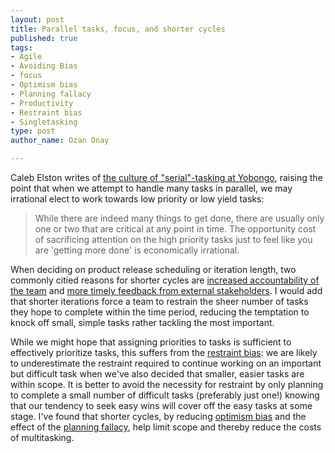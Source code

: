 ```yaml
--- 
layout: post
title: Parallel tasks, focus, and shorter cycles
published: true
tags: 
- Agile
- Avoiding Bias
- focus
- Optimism bias
- Planning fallacy
- Productivity
- Restraint bias
- Singletasking
type: post
author_name: Ozan Onay

---
```


Caleb Elston writes of <a title="Why is Parallel a Pipe Dream" href="http://calebelston.com/why-is-parallel-a-pipe-dream">the culture of "serial"-tasking at Yobongo</a>, raising the point that when we attempt to handle many tasks in parallel, we may irrational elect to work towards low priority or low yield tasks:

<blockquote>While there are indeed many things to get done, there are usually only one or two that are critical at any point in time. The opportunity cost of sacrificing attention on the high priority tasks just to feel like you are 'getting more done' is economically irrational.</blockquote>

When deciding on product release scheduling or iteration length, two commonly citied reasons for shorter cycles are <a href="http://agilediary.wordpress.com/2009/01/11/ideal-iteration-length-sprint-length-how-long-should-be-a-sprint-or-iteration/">increased accountability of the team</a> and <a href="http://www.catb.org/~esr/writings/cathedral-bazaar/cathedral-bazaar/ar01s04.html">more timely feedback from external stakeholders</a>. I would add that shorter iterations force a team to restrain the sheer number of tasks they hope to complete within the time period, reducing the temptation to knock off small, simple tasks rather tackling the most important.

While we might hope that assigning priorities to tasks is sufficient to effectively prioritize tasks, this suffers from the <a href="http://lesswrong.com/lw/1f0/restraint_bias/">restraint bias</a>: we are likely to underestimate the restraint required to continue working on an important but difficult task when we've also decided that smaller, easier tasks are within scope. It is better to avoid the necessity for restraint by only planning to complete a small number of difficult tasks (preferably just one!) knowing that our tendency to seek easy wins will cover off the easy tasks at some stage. I've found that shorter cycles, by reducing <a href="http://en.wikipedia.org/wiki/Optimism_bias">optimism bias</a> and the effect of the <a href="http://en.wikipedia.org/wiki/Planning_fallacy">planning fallacy</a>, help limit scope and thereby reduce the costs of multitasking.
